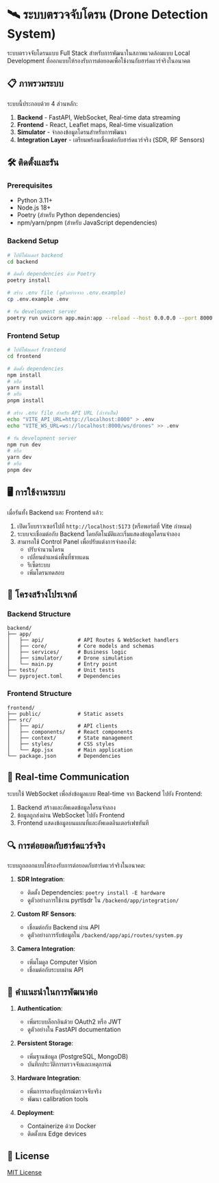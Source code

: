# 🛰️ ระบบตรวจจับโดรน (Drone Detection System)

ระบบตรวจจับโดรนแบบ Full Stack สำหรับการพัฒนาในสภาพแวดล้อมแบบ Local Development ที่ออกแบบให้รองรับการต่อยอดเพื่อใช้งานกับฮาร์ดแวร์จริงในอนาคต

## 📋 ภาพรวมระบบ

ระบบนี้ประกอบด้วย 4 ส่วนหลัก:

1. **Backend** - FastAPI, WebSocket, Real-time data streaming
2. **Frontend** - React, Leaflet maps, Real-time visualization
3. **Simulator** - จำลองข้อมูลโดรนสำหรับการพัฒนา
4. **Integration Layer** - เตรียมพร้อมเชื่อมต่อกับฮาร์ดแวร์จริง (SDR, RF Sensors)

## 🛠️ ติดตั้งและรัน

### Prerequisites

- Python 3.11+
- Node.js 18+
- Poetry (สำหรับ Python dependencies)
- npm/yarn/pnpm (สำหรับ JavaScript dependencies)

### Backend Setup

```bash
# ไปที่โฟลเดอร์ backend
cd backend

# ติดตั้ง dependencies ด้วย Poetry
poetry install

# สร้าง .env file (ดูตัวอย่างจาก .env.example)
cp .env.example .env

# รัน development server
poetry run uvicorn app.main:app --reload --host 0.0.0.0 --port 8000
```

### Frontend Setup

```bash
# ไปที่โฟลเดอร์ frontend
cd frontend

# ติดตั้ง dependencies
npm install
# หรือ
yarn install
# หรือ
pnpm install

# สร้าง .env file สำหรับ API URL (ถ้าจำเป็น)
echo "VITE_API_URL=http://localhost:8000" > .env
echo "VITE_WS_URL=ws://localhost:8000/ws/drones" >> .env

# รัน development server
npm run dev
# หรือ
yarn dev
# หรือ
pnpm dev
```

## 🖥️ การใช้งานระบบ

เมื่อรันทั้ง Backend และ Frontend แล้ว:

1. เปิดเว็บบราวเซอร์ไปที่ `http://localhost:5173` (หรือพอร์ตที่ Vite กำหนด)
2. ระบบจะเชื่อมต่อกับ Backend โดยอัตโนมัติและเริ่มแสดงข้อมูลโดรนจำลอง
3. สามารถใช้ Control Panel เพื่อปรับแต่งการจำลองได้:
   - ปรับจำนวนโดรน
   - เปลี่ยนตำแหน่งพื้นที่ชายแดน
   - รีเซ็ตระบบ
   - เพิ่มโดรนทดสอบ

## 📐 โครงสร้างโปรเจกต์

### Backend Structure

```
backend/
├── app/
│   ├── api/           # API Routes & WebSocket handlers
│   ├── core/          # Core models and schemas
│   ├── services/      # Business logic
│   ├── simulator/     # Drone simulation
│   └── main.py        # Entry point
├── tests/             # Unit tests
└── pyproject.toml     # Dependencies
```

### Frontend Structure

```
frontend/
├── public/            # Static assets
├── src/
│   ├── api/           # API clients
│   ├── components/    # React components
│   ├── context/       # State management
│   ├── styles/        # CSS styles
│   └── App.jsx        # Main application
└── package.json       # Dependencies
```

## 🔄 Real-time Communication

ระบบใช้ WebSocket เพื่อส่งข้อมูลแบบ Real-time จาก Backend ไปยัง Frontend:

1. Backend สร้างและอัพเดตข้อมูลโดรนจำลอง
2. ข้อมูลถูกส่งผ่าน WebSocket ไปยัง Frontend
3. Frontend แสดงข้อมูลบนแผนที่และอัพเดตอินเตอร์เฟซทันที

## 🔍 การต่อยอดกับฮาร์ดแวร์จริง

ระบบถูกออกแบบให้รองรับการต่อยอดกับฮาร์ดแวร์จริงในอนาคต:

1. **SDR Integration**:
   - ติดตั้ง Dependencies: `poetry install -E hardware`
   - ดูตัวอย่างการใช้งาน pyrtlsdr ใน `/backend/app/integration/`

2. **Custom RF Sensors**:
   - เชื่อมต่อกับ Backend ผ่าน API
   - ดูตัวอย่างการรับข้อมูลใน `/backend/app/api/routes/system.py`

3. **Camera Integration**:
   - เพิ่มโมดูล Computer Vision
   - เชื่อมต่อกับระบบผ่าน API

## 🚀 คำแนะนำในการพัฒนาต่อ

1. **Authentication**:
   - เพิ่มระบบล็อกอินด้วย OAuth2 หรือ JWT
   - ดูตัวอย่างใน FastAPI documentation

2. **Persistent Storage**:
   - เพิ่มฐานข้อมูล (PostgreSQL, MongoDB)
   - บันทึกประวัติการตรวจจับและเหตุการณ์

3. **Hardware Integration**:
   - เพิ่มการรองรับอุปกรณ์ตรวจจับจริง
   - พัฒนา calibration tools

4. **Deployment**:
   - Containerize ด้วย Docker
   - ติดตั้งบน Edge devices

## 📝 License

[MIT License](LICENSE)